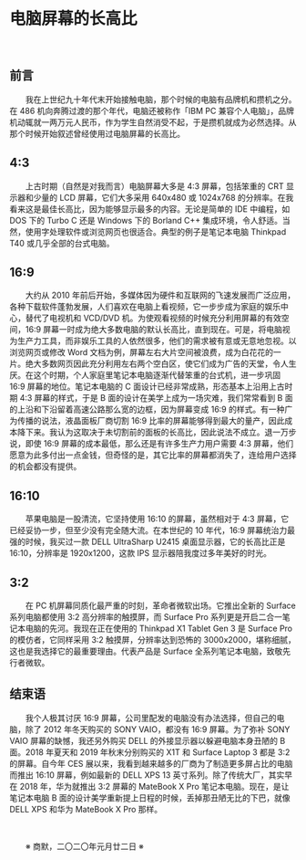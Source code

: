 # 电脑屏幕的长高比

&emsp;&emsp;

## 前言

&emsp;&emsp;我在上世纪九十年代末开始接触电脑，那个时候的电脑有品牌机和攒机之分。在 486 机向奔腾过渡的那个年代，电脑还被称作「IBM PC 兼容个人电脑」，品牌机动辄就一两万元人民币，作为学生自然消受不起，于是攒机就成为必然选择。从那个时候开始叙述曾经使用过电脑屏幕的长高比。

## 4:3

&emsp;&emsp;上古时期（自然是对我而言）电脑屏幕大多是 4:3 屏幕，包括笨重的 CRT 显示器和少量的 LCD 屏幕，它们大多采用 640x480 或 1024x768 的分辨率。在我看来这是最佳长高比，因为能够显示最多的内容。无论是简单的 IDE 中编程，如 DOS 下的 Turbo C 还是 Windows 下的 Borland C++ 集成环境，令人舒适。当然，使用字处理软件或浏览网页也很适合。典型的例子是笔记本电脑 Thinkpad T40 或几乎全部的台式电脑。

## 16:9

&emsp;&emsp;大约从 2010 年前后开始，多媒体因为硬件和互联网的飞速发展而广泛应用，各种下载软件蓬勃发展，人们喜欢在电脑上看视频，它一步步成为家庭的娱乐中心，替代了电视机和 VCD/DVD 机。为使观看视频的时候充分利用屏幕的有效空间，16:9 屏幕一时成为绝大多数电脑的默认长高比，直到现在。可是，将电脑视为生产力工具，而非娱乐工具的人依然很多，他们的需求被有意或无意地忽视。以浏览网页或修改 Word 文档为例，屏幕左右大片空间被浪费，成为白花花的一片。绝大多数网页因此充分利用左右两个空白区，使它们成为广告的天堂，令人生厌。在这个时期，个人家庭里笔记本电脑逐渐代替笨重的台式机，进一步巩固 16:9 屏幕的地位。笔记本电脑的 C 面设计已经非常成熟，形态基本上沿用上古时期 4:3 屏幕的样式，于是 B 面的设计在美学上成为一场灾难，我们常常看到 B 面的上沿和下沿留着高速公路那么宽的边框，因为屏幕变成 16:9 的样式。有一种广为传播的说法，液晶面板厂商切割 16:9 比率的屏幕能够得到最大的量产，因此成本降下来。我认为这取决于未切割前的面板的长高比，因此说法不成立。退一万步说，即使 16:9 屏幕的成本最低，那么还是有许多生产力用户需要 4:3 屏幕，他们愿意为此多付出一点金钱，但奇怪的是，其它比率的屏幕都消失了，连给用户选择的机会都没有提供。

## 16:10

&emsp;&emsp;苹果电脑是一股清流，它坚持使用 16:10 的屏幕，虽然相对于 4:3 屏幕，它已经妥协一步，但至少没有完全随大流。在本世纪的 10 年代，16:9 屏幕统治力最强的时候，我买过一款 DELL UltraSharp U2415 桌面显示器，它的长高比正是 16:10，分辨率是 1920x1200，这款 IPS 显示器陪我度过多年美好的时光。

## 3:2

&emsp;&emsp;在 PC 机屏幕同质化最严重的时刻，革命者微软出场。它推出全新的 Surface 系列电脑都使用 3:2 高分辨率的触摸屏，而 Surface Pro 系列更是开启二合一笔记本电脑的先河。我现在正在使用的 Thinkpad X1 Tablet Gen 3 是 Surface Pro 的模仿者，它同样采用 3:2 触摸屏，分辨率达到恐怖的 3000x2000，堪称细腻，这也是我选择它的最重要理由。代表产品是 Surface 全系列笔记本电脑，致敬先行者微软。

## 结束语

&emsp;&emsp;我个人极其讨厌 16:9 屏幕，公司里配发的电脑没有办法选择，但自己的电脑，除了 2012 年冬天购买的 SONY VAIO，都没有 16:9 屏幕。为了弥补 SONY VAIO 屏幕的缺憾，我还另外购买 DELL 的外接显示器以躲避电脑本身丑陋的 B 面。2018 年夏天和 2019 年秋末分别购买的 X1T 和 Surface Laptop 3 都是 3:2 的屏幕。自今年 CES 展以来，我看到越来越多的厂商为了制造更多屏占比的电脑而推出 16:10 屏幕，例如最新的 DELL XPS 13 英寸系列。除了传统大厂，其实早在 2018 年，华为就推出 3:2 屏幕的 MateBook X Pro 笔记本电脑。现在，是让笔记本电脑 B 面的设计美学重新提上日程的时候，丢掉那丑陋无比的下巴，就像 DELL XPS 和华为 MateBook X Pro 那样。

&emsp;&emsp;

&emsp;&emsp;※ 商默，二〇二〇年元月廿二日 ※